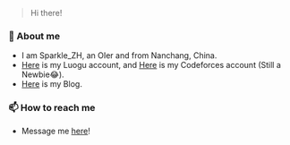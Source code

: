 > Hi there!

### 💬 About me
+ I am Sparkle_ZH, an OIer and from Nanchang, China.
+ [Here](https://www.luogu.com.cn/user/265517) is my Luogu account, and [Here](https://codeforces.com/profile/Sparkle_ZH) is my Codeforces account (Still a Newbie😂).
+ [Here](https://www.cnblogs.com/SparkleZH-Blog) is my Blog.

### 📫 How to reach me
+ Message me [here](https://www.luogu.com.cn/chat)!

<!--
**Sparkle-ZH/Sparkle-ZH** is a ✨ _special_ ✨ repository because its `README.md` (this file) appears on your GitHub profile.

Here are some ideas to get you started:

- 🔭 I’m currently working on ...
- 🌱 I’m currently learning ...
- 👯 I’m looking to collaborate on ...
- 🤔 I’m looking for help with ...
- 💬 Ask me about ...
- 📫 How to reach me: ...
- 😄 Pronouns: ...
- ⚡ Fun fact: ...
-->
